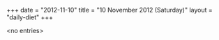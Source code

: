 +++
date = "2012-11-10"
title = "10 November 2012 (Saturday)"
layout = "daily-diet"
+++

<p>&lt;no entries&gt;</p>